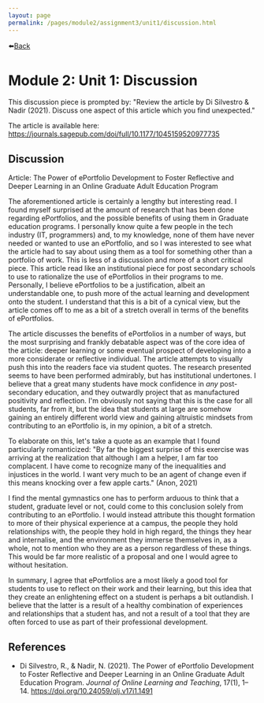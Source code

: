 ```yaml
---
layout: page
permalink: /pages/module2/assignment3/unit1/discussion.html
---
```


⬅️[Back](/pages/module2/assignment3/unit1/m2a3u1.html)

# Module 2: Unit 1: Discussion

This discussion piece is prompted by: "Review the article by Di Silvestro & Nadir (2021). Discuss one aspect of this article which you find unexpected."

The article is available here: https://journals.sagepub.com/doi/full/10.1177/1045159520977735

## Discussion

Article: The Power of ePortfolio Development to Foster Reflective and Deeper Learning in an Online Graduate Adult Education Program

The aforementioned article is certainly a lengthy but interesting read. I found myself surprised at the amount of research that has been done regarding ePortfolios, and the possible benefits of using them in Graduate education programs. I personally know quite a few people in the tech industry (IT, programmers) and, to my knowledge, none of them have never needed or wanted to use an ePortfolio, and so I was interested to see what the article had to say about using them as a tool for something other than a portfolio of work. This is less of a discussion and more of a short critical piece. This article read like an institutional piece for post secondary schools to use to rationalize the use of ePortfolios in their programs to me. Personally, I believe ePortfolios to be a justification, albeit an understandable one, to push more of the actual learning and development onto the student. I understand that this is a bit of a cynical view, but the article comes off to me as a bit of a stretch overall in terms of the benefits of ePortfolios.

The article discusses the benefits of ePortfolios in a number of ways, but the most surprising and frankly debatable aspect was of the core idea of the article: deeper learning or some eventual prospect of developing into a more considerate or reflective individual. The article attempts to visually push this into the readers face via student quotes. The research presented seems to have been performed admirably, but has institutional undertones. I believe that a great many students have mock confidence in _any_ post-secondary education, and they outwardly project that as manufactured positivity and reflection. I'm obviously not saying that this is the case for all students, far from it, but the idea that students at large are somehow gaining an entirely different world view and gaining altruistic mindsets from contributing to an ePortfolio is, in my opinion, a bit of a stretch.

To elaborate on this, let's take a quote as an example that I found particularly romanticized: "By far the biggest surprise of this exercise was arriving at the realization that although I am a helper, I am far too complacent. I have come to recognize many of the inequalities and injustices in the world. I want very much to be an agent of change even if this means knocking over a few apple carts." (Anon, 2021)

I find the mental gymnastics one has to perform arduous to think that a student, graduate level or not, could come to this conclusion solely from contributing to an ePortfolio. I would instead attribute this thought formation to more of their physical experience at a campus, the people they hold relationships with, the people they hold in high regard, the things they hear and internalise, and the environment they immerse themselves in, as a whole, not to mention who they are as a person regardless of these things. This would be far more realistic of a proposal and one I would agree to without hesitation.

In summary, I agree that ePortfolios are a most likely a good tool for students to use to reflect on their work and their learning, but this idea that they create an enlightening effect on a student is perhaps a bit outlandish. I believe that the latter is a result of a healthy combination of experiences and relationships that a student has, and not a result of a tool that they are often forced to use as part of their professional development.

## References

- Di Silvestro, R., & Nadir, N. (2021). The Power of ePortfolio Development to Foster Reflective and Deeper Learning in an Online Graduate Adult Education Program. _Journal of Online Learning and Teaching_, 17(1), 1–14. https://doi.org/10.24059/olj.v17i1.1491
